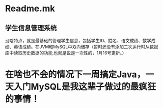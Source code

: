 # Readme.mk
## 学生信息管理系统
没啥特点，就是最基础的管理学生信息，包括学生ID、姓名、语文成绩、数学成绩、英语成绩。在JVM和MySQL中双向储存（暂时还没有添加二次运行时从数据库中读取历史数据的功能,也就是说是一次性的，1月16号更新。）

# 在啥也不会的情况下一周搞定Java，一天入门MySQL是我这辈子做过的最疯狂的事情！